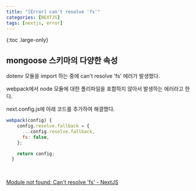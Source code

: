```yaml
---
title: "[Error] can't resolve 'fs'"
categories: [NEXTJS]
tags: [nextjs, error]
---
```


{:toc .large-only}

## mongoose 스키마의 다양한 속성

dotenv 모듈을 import 하는 중에 can't resolve 'fs' 에러가 발생했다.

webpack에서 node 모듈에 대한 폴리파일을 포함하지 않아서 발생하는 에러라고 한다.

next.config.js에 아래 코드를 추가하여 해결했다.

```js
webpack(config) {
    config.resolve.fallback = {
      ...config.resolve.fallback,
      fs: false,
    };

    return config;
  }
```

<br/>

[Module not found: Can't resolve 'fs' - NextJS](https://stackoverflow.com/a/67478653)
